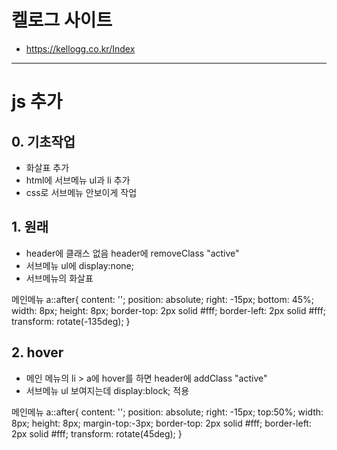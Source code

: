 # 켈로그 사이트
+ https://kellogg.co.kr/Index

------

# js 추가
## 0. 기초작업
- 화살표 추가
- html에 서브메뉴 ul과 li 추가
- css로 서브메뉴 안보이게 작업

## 1. 원래
- header에 클래스 없음 header에 removeClass "active"
- 서브메뉴 ul에 display:none;
- 서브메뉴의 화살표

메인메뉴 a::after{
    content: '';
    position: absolute;
    right: -15px;
    bottom: 45%;
    width: 8px;
    height: 8px;
    border-top: 2px solid #fff;
    border-left: 2px solid #fff;
    transform: rotate(-135deg);
}

## 2. hover
- 메인 메뉴의 li > a에 hover를 하면 header에 addClass "active"
- 서브메뉴 ul 보여지는데 display:block; 적용

메인메뉴 a::after{
    content: '';
    position: absolute;
    right: -15px;
    top:50%;
    width: 8px;
    height: 8px;
    margin-top:-3px;
    border-top: 2px solid #fff;
    border-left: 2px solid #fff;
    transform: rotate(45deg);
}
